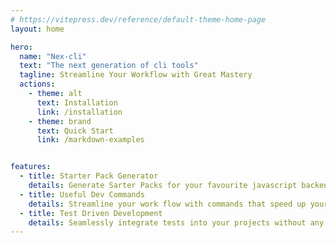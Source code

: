 ```yaml
---
# https://vitepress.dev/reference/default-theme-home-page
layout: home

hero:
  name: "Nex-cli"
  text: "The next generation of cli tools"
  tagline: Streamline Your Workflow with Great Mastery
  actions:
    - theme: alt
      text: Installation
      link: /installation
    - theme: brand
      text: Quick Start
      link: /markdown-examples


features:
  - title: Starter Pack Generator
    details: Generate Sarter Packs for your favourite javascript backend projects
  - title: Useful Dev Commands
    details: Streamline your work flow with commands that speed up your development process
  - title: Test Driven Development
    details: Seamlessly integrate tests into your projects without any hustle
---
```


